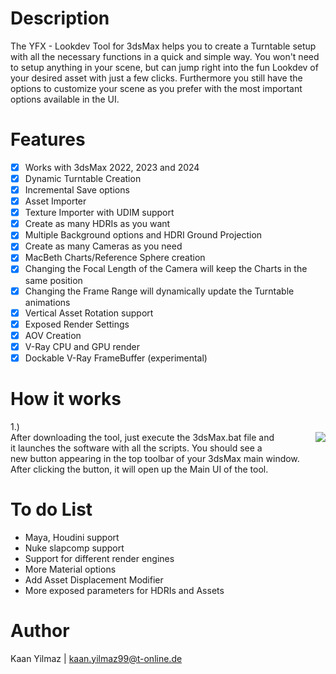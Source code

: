 # Description

The YFX - Lookdev Tool for 3dsMax helps you to create a Turntable setup with all the necessary functions in a quick and simple way.  You won't need to setup anything in your scene, but can jump right into the fun Lookdev of your desired asset with just a few clicks.  Furthermore you still have the options to customize your scene as you prefer with the most important options available in the UI.

# Features

 - [x] Works with 3dsMax 2022, 2023 and 2024
 - [x] Dynamic Turntable Creation
 - [x] Incremental Save options
 - [x] Asset Importer
 - [x] Texture Importer with UDIM support
 - [x] Create as many HDRIs as you want
 - [x] Multiple Background options and HDRI Ground Projection
 - [x] Create as many Cameras as you need
 - [x] MacBeth Charts/Reference Sphere creation
 - [x] Changing the Focal Length of the Camera will keep the Charts in the same position
 - [x] Changing the Frame Range will dynamically update the Turntable animations
 - [x] Vertical Asset Rotation support
 - [x] Exposed Render Settings
 - [x] AOV Creation
 - [x] V-Ray CPU and GPU render
 - [x] Dockable V-Ray FrameBuffer (experimental)

# How it works 
1.) </br> <img align="right" src="https://github.com/kaanyilmaz99/YFX_Lookdev_Tool/assets/52401788/ecaf2380-202f-4049-aa4d-a114dd5c8eda">
After downloading the tool, just execute the 3dsMax.bat file and </br>
it launches the software with all the scripts. You should see a </br> 
new button appearing in the top toolbar of your 3dsMax main window. </br>
After clicking the button, it will open up the Main UI of the tool.


# To do List

- Maya, Houdini support
- Nuke slapcomp support
- Support for different render engines
- More Material options
- Add Asset Displacement Modifier
- More exposed parameters for HDRIs and Assets

# Author

Kaan Yilmaz | kaan.yilmaz99@t-online.de
